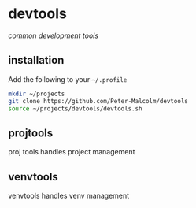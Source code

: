 # devtools
_common development tools_

## installation
Add the following to your `~/.profile`
```sh
mkdir ~/projects 
git clone https://github.com/Peter-Malcolm/devtools
source ~/projects/devtools/devtools.sh
```

## projtools
proj tools handles project management


## venvtools 
venvtools handles venv management 


